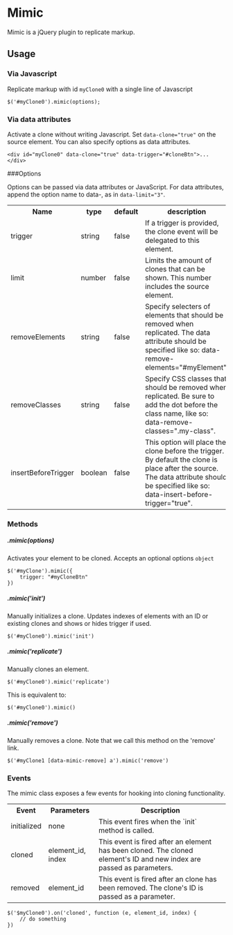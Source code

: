 # Mimic
Mimic is a jQuery plugin to replicate markup. 

## Usage

### Via Javascript
Replicate markup with id `myClone0` with a single line of Javascript

    $('#myClone0').mimic(options);


### Via data attributes
Activate a clone without writing Javascript. Set `data-clone="true"` on the source element. You can also specify options as data attributes.

    <div id="myClone0" data-clone="true" data-trigger="#cloneBtn">...</div>

###Options

Options can be passed via data attributes or JavaScript. For data attributes, append the option name to data-, as in `data-limit="3"`.

<table>
    <tr>
        <th>Name</th>
        <th>type</th>
        <th>default</th>
        <th>description</th>
    </tr>
    <tr>
        <td>trigger</td>
        <td>string</td>
        <td>false</td>
        <td>If a trigger is provided, the clone event will be delegated to this element. </td>
    </tr>
    <tr>
        <td>limit</td>
        <td>number</td>
        <td>false</td>
        <td>Limits the amount of clones that can be shown. This number includes the source element.</td>
    </tr>
    <tr>
        <td>removeElements</td>
        <td>string</td>
        <td>false</td>
        <td>Specify selecters of elements that should be removed when replicated. The data attribute should be specified like so: data-remove-elements="#myElement".</td>
    </tr>
    <tr>
        <td>removeClasses</td>
        <td>string</td>
        <td>false</td>
        <td>Specify CSS classes that should be removed when replicated. Be sure to add the dot before the class name, like so: data-remove-classes=".my-class".</td>
    </tr>
    <tr>
        <td>insertBeforeTrigger</td>
        <td>boolean</td>
        <td>false</td>
        <td>This option will place the clone before the trigger. By default the clone is place after the source. The data attribute should be specified like so: data-insert-before-trigger="true".</td>
    </tr>
</table>

### Methods

##### .mimic(options)

Activates your element to be cloned. Accepts an optional options `object`

    $('#myClone').mimic({
        trigger: "#myCloneBtn"
    })

##### .mimic('init')

Manually initializes a clone. Updates indexes of elements with an ID or existing clones and shows or hides trigger if used.

    $('#myClone0').mimic('init')

##### .mimic('replicate')

Manually clones an element.

    $('#myClone0').mimic('replicate')

This is equivalent to:

    $('#myClone0').mimic()

##### .mimic('remove')

Manually removes a clone. Note that we call this method on the 'remove' link.

    $('#myClone1 [data-mimic-remove] a').mimic('remove')

### Events

The mimic class exposes a few events for hooking into cloning functionality.

<table>
    <tr>
        <th>Event</th>
        <th>Parameters</th>
        <th>Description</th>
    </tr>
    <tr>
        <td>initialized</td>
        <td>none</td>
        <td>This event fires when the `init` method is called.</td>
    </tr>
    <tr>
        <td>cloned</td>
        <td>element_id, index</td>
        <td>This event is fired after an element has been cloned. The cloned element's ID and new index are passed as parameters.</td>
    </tr>
    <tr>
        <td>removed</td>
        <td>element_id</td>
        <td>This event is fired after an clone has been removed. The clone's ID is passed as a parameter.</td>
    </tr>
</table>

    $('$myClone0').on('cloned', function (e, element_id, index) {
        // do something
    })

